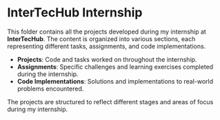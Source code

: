 # InterTecHub Internship

This folder contains all the projects developed during my internship at **InterTecHub**. The content is organized into various sections, each representing different tasks, assignments, and code implementations.

- **Projects**: Code and tasks worked on throughout the internship.
- **Assignments**: Specific challenges and learning exercises completed during the internship.
- **Code Implementations**: Solutions and implementations to real-world problems encountered.

The projects are structured to reflect different stages and areas of focus during my internship.
